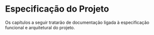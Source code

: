 # Especificação do Projeto

Os capítulos a seguir tratarão de documentação ligada à especificação
funcional e arquitetural do projeto.
